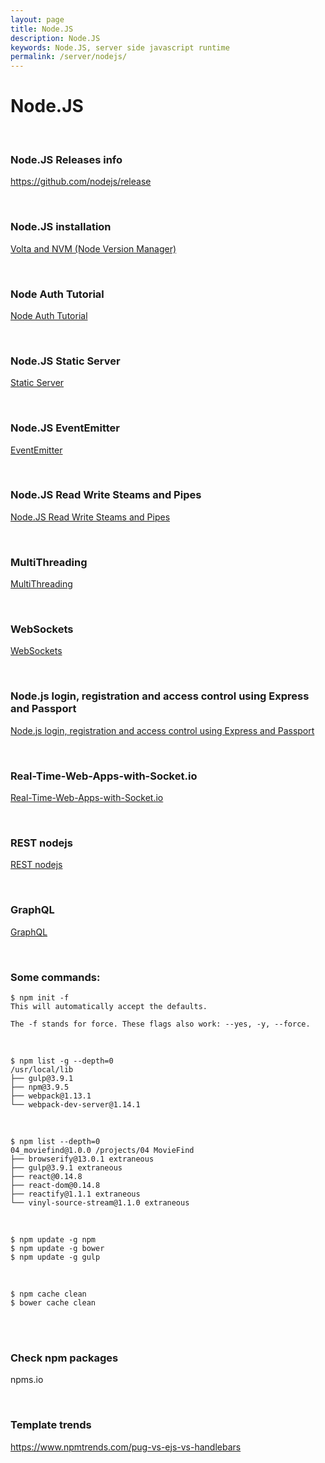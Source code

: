 ```yaml
---
layout: page
title: Node.JS
description: Node.JS
keywords: Node.JS, server side javascript runtime
permalink: /server/nodejs/
---
```


# Node.JS

<br/>

### Node.JS Releases info

https://github.com/nodejs/release

<br/>

### Node.JS installation

<a href="/devtools/nodejs/setup/">Volta and NVM (Node Version Manager)</a>

<br/>

### Node Auth Tutorial

<a href="https://www.youtube.com/watch?v=SnoAwLP1a-0&list=PL4cUxeGkcC9iqqESP8335DA5cRFp8loyp">Node Auth Tutorial </a>

<br/>

### Node.JS Static Server

<a href="/server/nodejs/static-server/">Static Server</a>

<br/>

### Node.JS EventEmitter

<a href="/server/nodejs/event-emitter/">EventEmitter</a>

<br/>

### Node.JS Read Write Steams and Pipes

<a href="/server/nodejs/streams/">Node.JS Read Write Steams and Pipes</a>

<br/>

### MultiThreading

<a href="/server/nodejs/multithreading/">MultiThreading</a>

<br/>

### WebSockets

<a href="/server/nodejs/websockets/">WebSockets</a>

<br/>

### Node.js login, registration and access control using Express and Passport

[Node.js login, registration and access control using Express and Passport](https://bitbucket.org/marley-nodejs/node.js-login-system-with-passport)

<br/>

### Real-Time-Web-Apps-with-Socket.io

[Real-Time-Web-Apps-with-Socket.io](https://bitbucket.org/marley-nodejs/real-time-web-apps-with-socket.io)

<br/>

### REST nodejs

[REST nodejs](https://github.com/hengkiardo/restcountries)

<br/>

### GraphQL

[GraphQL](/server/nodejs/graphql/)

<br/>

### Some commands:

    $ npm init -f
    This will automatically accept the defaults.

    The -f stands for force. These flags also work: --yes, -y, --force.

<br/>

    $ npm list -g --depth=0
    /usr/local/lib
    ├── gulp@3.9.1
    ├── npm@3.9.5
    ├── webpack@1.13.1
    └── webpack-dev-server@1.14.1

<br/>

    $ npm list --depth=0
    04_moviefind@1.0.0 /projects/04 MovieFind
    ├── browserify@13.0.1 extraneous
    ├── gulp@3.9.1 extraneous
    ├── react@0.14.8
    ├── react-dom@0.14.8
    ├── reactify@1.1.1 extraneous
    └── vinyl-source-stream@1.1.0 extraneous

<br/>

    $ npm update -g npm
    $ npm update -g bower
    $ npm update -g gulp

<br/>

    $ npm cache clean
    $ bower cache clean

<br/>

<br/>

### Check npm packages

npms.io

<br/>

### Template trends

https://www.npmtrends.com/pug-vs-ejs-vs-handlebars
